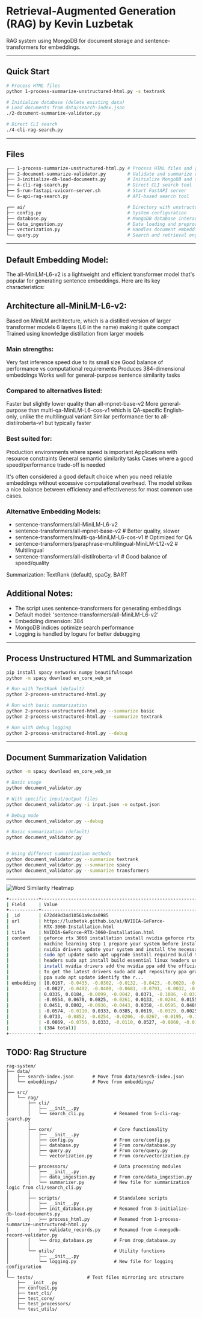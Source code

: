 Retrieval-Augmented Generation (RAG) by Kevin Luzbetak
======================================================

RAG system using MongoDB for document storage and sentence-transformers for embeddings.

--------------------------------------------------------------------------------------------
## Quick Start

```bash
# Process HTML files
python 1-process-summarize-unstructured-html.py -s textrank

# Initialize database (delete existing data)
# Load documents from data/search-index.json
./2-document-summarize-validator.py

# Direct CLI search
./4-cli-rag-search.py 
```

--------------------------------------------------------------------------------------------
## Files

```bash
┌── 1-process-summarize-unstructured-html.py # Process HTML files and generate index
├── 2-document-summarize-validator.py        # Validate and summarize documents
├── 3-initialize-db-load-documents.py        # Initialize MongoDB and store documents
├── 4-cli-rag-search.py                      # Direct CLI search tool
├── 5-run-fastapi-uvicorn-server.sh          # Start FastAPI server
└── 6-api-rag-search.py                      # API-based search tool

┌── ai/                                      # Directory with unstructured HTML files
├── config.py                                # System configuration
├── database.py                              # MongoDB database interactions
├── 6ata_ingestion.py                        # Data loading and preprocessing pipeline
├── vectorization.py                         # Handles document embedding
└── query.py                                 # Search and retrieval engine
```
--------------------------------------------------------------------------------------------
## Default Embedding Model:
The all-MiniLM-L6-v2 is a lightweight and efficient transformer model that's popular for generating sentence embeddings. Here are its key characteristics:

## Architecture all-MiniLM-L6-v2:
Based on MiniLM architecture, which is a distilled version of larger transformer models
6 layers (L6 in the name) making it quite compact
Trained using knowledge distillation from larger models

### Main strengths:
Very fast inference speed due to its small size
Good balance of performance vs computational requirements
Produces 384-dimensional embeddings
Works well for general-purpose sentence similarity tasks

### Compared to alternatives listed:
Faster but slightly lower quality than all-mpnet-base-v2
More general-purpose than multi-qa-MiniLM-L6-cos-v1 which is QA-specific
English-only, unlike the multilingual variant
Similar performance tier to all-distilroberta-v1 but typically faster

### Best suited for:
Production environments where speed is important
Applications with resource constraints
General semantic similarity tasks
Cases where a good speed/performance trade-off is needed

It's often considered a good default choice when you need reliable embeddings without excessive computational overhead. The model strikes a nice balance between efficiency and effectiveness for most common use cases.

### Alternative Embedding Models:
- sentence-transformers/all-MiniLM-L6-v2
- sentence-transformers/all-mpnet-base-v2                      # Better quality, slower
- sentence-transformers/multi-qa-MiniLM-L6-cos-v1              # Optimized for QA
- sentence-transformers/paraphrase-multilingual-MiniLM-L12-v2  # Multilingual
- sentence-transformers/all-distilroberta-v1                   # Good balance of speed/quality

Summarization: TextRank (default), spaCy, BART


## Additional Notes:
- The script uses sentence-transformers for generating embeddings
- Default model: 'sentence-transformers/all-MiniLM-L6-v2'
- Embedding dimension: 384
- MongoDB indices optimize search performance
- Logging is handled by loguru for better debugging


-----------------------------------------------------------------------------------------------------
## Process Unstructured HTML and Summarization
```bash
pip install spacy networkx numpy beautifulsoup4
python -m spacy download en_core_web_sm

# Run with TextRank (default)
python 2-process-unstructured-html.py

# Run with basic summarization
python 2-process-unstructured-html.py --summarize basic 
python 2-process-unstructured-html.py --summarize textrank

# Run with debug logging
python 2-process-unstructured-html.py --debug
```
-----------------------------------------------------------------------------------------------------
## Document Summarization Validation
```bash
python -m spacy download en_core_web_sm

# Basic usage
python document_validator.py

# With specific input/output files
python document_validator.py -i input.json -o output.json

# Debug mode
python document_validator.py --debug

# Basic summarization (default)
python document_validator.py


# Using different summarization methods
python document_validator.py --summarize textrank
python document_validator.py --summarize spacy
python document_validator.py --summarize transformers

```
-----------------------------------------------------------------------------------------------------
![Word Similarity Heatmap](embeddings/similarity_heatmap.png)


```bash
+-----------+------------------------------------------------------------------------+
| Field     | Value                                                                  |
+-----------+------------------------------------------------------------------------+
| _id       | 672d49d34d10561a9cda0985                                               |
| url       | https://luzbetak.github.io/ai/NVIDIA-GeForce-                          |
|           | RTX-3060-Installation.html                                             |
| title     | NVIDIA-GeForce-RTX-3060-Installation.html                              |
| content   | geforce rtx 3060 installation install nvidia geforce rtx 3060 for      |
|           | machine learning step 1 prepare your system before installing the      |
|           | nvidia drivers update your system and install the necessary packages   |
|           | sudo apt update sudo apt upgrade install required build tools and      |
|           | headers sudo apt install build essential linux headers uname r step 2  |
|           | install nvidia drivers add the nvidia ppa add the official nvidia ppa  |
|           | to get the latest drivers sudo add apt repository ppa graphics drivers |
|           | ppa sudo apt update identify the r...                                  |
| embedding | [0.0167, -0.0435, -0.0302, -0.0132, -0.0423, -0.0020, -0.0411, 0.0279, |
|           | -0.0827, -0.0402, -0.0400, -0.0681, -0.0791, -0.0032, -0.0268, 0.0215, |
|           | 0.0335, 0.0184, -0.0099, -0.0042, 0.0371, -0.1086, -0.0329, -0.0509,   |
|           | -0.0554, 0.0670, 0.0825, -0.0261, 0.0133, -0.0204, 0.0155, 0.0146,     |
|           | 0.0451, 0.0002, -0.0936, -0.0443, 0.0358, -0.0595, 0.0489, -0.0748,    |
|           | -0.0574, -0.0110, 0.0333, 0.0385, 0.0619, -0.0329, 0.0025, 0.0458,     |
|           | 0.0733, -0.0852, -0.0254, -0.0206, -0.0267, -0.0195, -0.1174, 0.0141,  |
|           | -0.0869, -0.0756, 0.0333, -0.0110, 0.0527, -0.0860, -0.0161, 0.0908... |
|           | (384 total)]                                                           |
+-----------+------------------------------------------------------------------------+
```


## TODO: Rag Structure
```
rag-system/
├── data/
│   ├── search-index.json       # Move from data/search-index.json
│   └── embeddings/             # Move from embeddings/
│
├── src/
│   └── rag/
│       ├── cli/
│       │   ├── __init__.py
│       │   └── search_cli.py           # Renamed from 5-cli-rag-search.py
│       │
│       ├── core/                       # Core functionality
│       │   ├── __init__.py
│       │   ├── config.py               # From core/config.py
│       │   ├── database.py             # From core/database.py
│       │   ├── query.py                # From core/query.py
│       │   └── vectorization.py        # From core/vectorization.py
│       │
│       ├── processors/                 # Data processing modules
│       │   ├── __init__.py
│       │   ├── data_ingestion.py       # From core/data_ingestion.py
│       │   └── summarizer.py           # New file for summarization logic from cli/search_cli.py
│       │
│       ├── scripts/                    # Standalone scripts
│       │   ├── __init__.py
│       │   ├── init_database.py        # Renamed from 3-initialize-db-load-documents.py
│       │   ├── process_html.py         # Renamed from 1-process-summarize-unstructured-html.py
│       │   ├── validate_records.py     # Renamed from 4-mongodb-record-validator.py
│       │   └── drop_database.py        # From drop_database.py
│       │
│       └── utils/                      # Utility functions
│           ├── __init__.py
│           └── logging.py              # New file for logging configuration
│
└── tests/                    # Test files mirroring src structure
    ├── __init__.py
    ├── conftest.py
    ├── test_cli/
    ├── test_core/
    ├── test_processors/
    └── test_utils/
```
